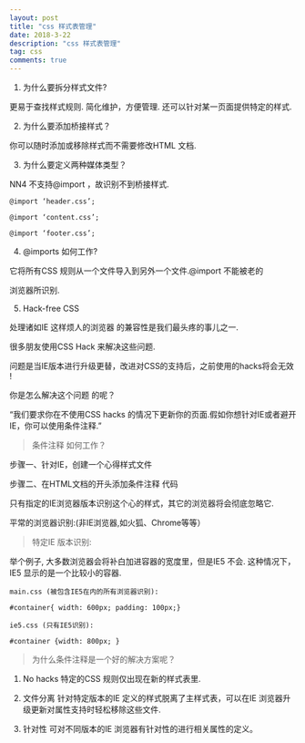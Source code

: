 ```yaml
---
layout: post
title: "css 样式表管理"
date: 2018-3-22
description: "css 样式表管理"
tag: css
comments: true
---
```


1. 为什么要拆分样式文件?

更易于查找样式规则. 简化维护，方便管理. 还可以针对某一页面提供特定的样式.

2. 为什么要添加桥接样式？

你可以随时添加或移除样式而不需要修改HTML 文档.

3. 为什么要定义两种媒体类型？

NN4 不支持@import ，故识别不到桥接样式.

    @import ‘header.css’;

    @import ‘content.css’;

    @import ‘footer.css’;

4. @imports 如何工作?

它将所有CSS 规则从一个文件导入到另外一个文件.@import 不能被老的

浏览器所识别.

5. Hack-free CSS

处理诸如IE 这样烦人的浏览器 的兼容性是我们最头疼的事儿之一.

很多朋友使用CSS Hack 来解决这些问题.

问题是当IE版本进行升级更替，改进对CSS的支持后，之前使用的hacks将会无效 !

你是怎么解决这个问题 的呢？

“我们要求你在不使用CSS hacks 的情况下更新你的页面.假如你想针对IE或者避开IE，你可以使用条件注释.”

> 条件注释 如何工作？

步骤一、针对IE，创建一个心得样式文件

步骤二、在HTML文档的开头添加条件注释 代码

只有指定的IE浏览器版本识别这个心的样式，其它的浏览器将会彻底忽略它.

平常的浏览器识别:(非IE浏览器,如火狐、Chrome等等）

> 特定IE 版本识别:

举个例子, 大多数浏览器会将补白加进容器的宽度里，但是IE5 不会. 这种情况下，IE5 显示的是一个比较小的容器.

    main.css (被包含IE5在内的所有浏览器识别):

    #container{ width: 600px; padding: 100px;}

    ie5.css (只有IE5识别):

    #container {width: 800px; }

> 为什么条件注释是一个好的解决方案呢？

1.  No hacks
特定的CSS 规则仅出现在新的样式表里.

2.  文件分离
针对特定版本的IE 定义的样式脱离了主样式表，可以在IE 浏览器升级更新对属性支持时轻松移除这些文件.

3.  针对性
可对不同版本的IE 浏览器有针对性的进行相关属性的定义。

